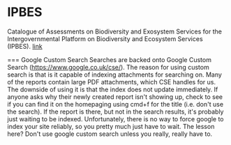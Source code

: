 IPBES
=====

Catalogue of Assessments on Biodiversity and Exosystem Services for the Intergovernmental Platform on Biodiversity and Ecosystem Services (IPBES). [link](http://catalog.ipbes.net/)

=== Google Custom Search
Searches are backed onto Google Custom Search (https://www.google.co.uk/cse/). The reason for using custom search is that is it capable of indexing attachments for searching on. Many of the reports contain large PDF attachments, which CSE handles for us.
The downside of using it is that the index does not update immediately. If anyone asks why their newly created report isn't showing up, check to see if you can find it on the homepaging using cmd+f for the title (i.e. don't use the search). If the report is there, but not in the search results, it's probably just waiting to be indexed.
Unfortunately, there is no way to force google to index your site reliably, so you pretty much just have to wait. The lesson here? Don't use google custom search unless you really, really have to.
